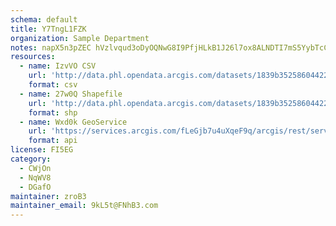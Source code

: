 ```yaml
---
schema: default
title: Y7TngL1FZK 
organization: Sample Department 
notes: napX5n3pZEC hVzlvqud3oDyOQNwG8I9PfjHLkB1J26l7ox8ALNDTI7mS5YybTcCdtHWcJerUKfsW0EMUt01X2RmAguR9hVFZwGi 
resources:
  - name: IzvVO CSV
    url: 'http://data.phl.opendata.arcgis.com/datasets/1839b35258604422b0b520cbb668df0d_0.csv'
    format: csv
  - name: 27w0Q Shapefile
    url: 'http://data.phl.opendata.arcgis.com/datasets/1839b35258604422b0b520cbb668df0d_0.zip'
    format: shp
  - name: Wxd0k GeoService
    url: 'https://services.arcgis.com/fLeGjb7u4uXqeF9q/arcgis/rest/services/Air_Monitoring_Stations/FeatureServer/0/query'
    format: api
license: FI5EG 
category:
  - CWjOn 
  - NqWV8 
  - DGafO 
maintainer: zroB3  
maintainer_email: 9kL5t@FNhB3.com
---
```

